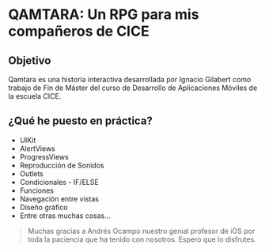 
# QAMTARA: Un RPG para mis compañeros de CICE

## Objetivo

Qamtara es una historia interactiva desarrollada por Ignacio Gilabert como trabajo de Fin de Máster del curso de Desarrollo de Aplicaciones Móviles de la escuela CICE.


## ¿Qué he puesto en práctica?

* UIKit
* AlertViews
* ProgressViews
* Reproducción de Sonidos
* Outlets
* Condicionales - IF/ELSE
* Funciones
* Navegación entre vistas
* Diseño gráfico
* Entre otras muchas cosas...


> Muchas gracias a Andrés Ocampo nuestro genial profesor de iOS por toda la paciencia que ha tenido con nosotros. Espero que lo disfrutes.

